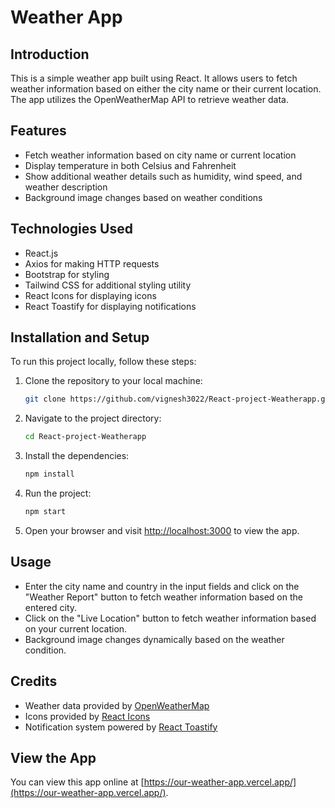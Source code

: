 # Weather App

## Introduction
This is a simple weather app built using React. It allows users to fetch weather information based on either the city name or their current location. The app utilizes the OpenWeatherMap API to retrieve weather data.

## Features
- Fetch weather information based on city name or current location
- Display temperature in both Celsius and Fahrenheit
- Show additional weather details such as humidity, wind speed, and weather description
- Background image changes based on weather conditions

## Technologies Used
- React.js
- Axios for making HTTP requests
- Bootstrap for styling
- Tailwind CSS for additional styling utility
- React Icons for displaying icons
- React Toastify for displaying notifications

## Installation and Setup
To run this project locally, follow these steps:

1. Clone the repository to your local machine:

    ```bash
    git clone https://github.com/vignesh3022/React-project-Weatherapp.git
    ```

2. Navigate to the project directory:

    ```bash
    cd React-project-Weatherapp
    ```

3. Install the dependencies:

    ```bash
    npm install
    ```

4. Run the project:

    ```bash
    npm start
    ```

5. Open your browser and visit [http://localhost:3000](http://localhost:3000) to view the app.

## Usage
- Enter the city name and country in the input fields and click on the "Weather Report" button to fetch weather information based on the entered city.
- Click on the "Live Location" button to fetch weather information based on your current location.
- Background image changes dynamically based on the weather condition.

## Credits
- Weather data provided by [OpenWeatherMap](https://openweathermap.org/)
- Icons provided by [React Icons](https://react-icons.github.io/react-icons/)
- Notification system powered by [React Toastify](https://fkhadra.github.io/react-toastify/introduction)

## View the App
You can view this app online at [https://our-weather-app.vercel.app/](https://our-weather-app.vercel.app/).

